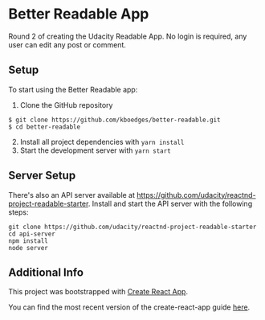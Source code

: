 # Better Readable App

Round 2 of creating the Udacity Readable App. No login is required, any user can edit any post or comment.

## Setup

To start using the Better Readable app:

1.  Clone the GitHub repository

```
$ git clone https://github.com/kboedges/better-readable.git
$ cd better-readable
```

2.  Install all project dependencies with `yarn install`
3.  Start the development server with `yarn start`

## Server Setup

There's also an API server available at https://github.com/udacity/reactnd-project-readable-starter. Install and start the API server with the following steps:

```
git clone https://github.com/udacity/reactnd-project-readable-starter
cd api-server
npm install
node server
```

## Additional Info

This project was bootstrapped with [Create React App](https://github.com/facebookincubator/create-react-app).

You can find the most recent version of the create-react-app guide [here](https://github.com/facebookincubator/create-react-app/blob/master/packages/react-scripts/template/README.md).
